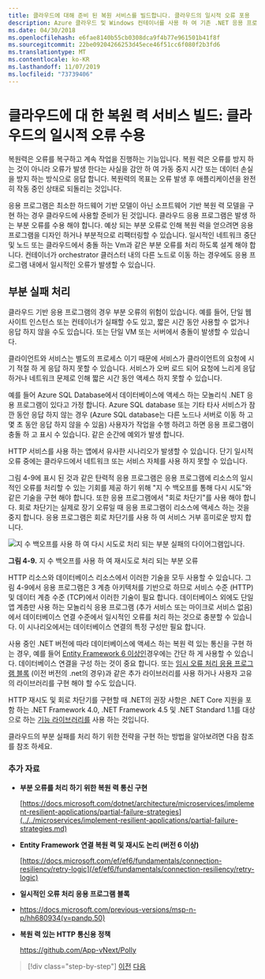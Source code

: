 ```yaml
---
title: 클라우드에 대해 준비 된 복원 서비스를 빌드합니다. 클라우드의 일시적 오류 포용
description: Azure 클라우드 및 Windows 컨테이너를 사용 하 여 기존 .NET 응용 프로그램 현대화 | 클라우드에 대해 준비 된 복원 서비스를 빌드합니다. 클라우드의 일시적 오류 포용
ms.date: 04/30/2018
ms.openlocfilehash: e6fae8140b55cb0308dca9f4b77e961501b41f8f
ms.sourcegitcommit: 22be09204266253d45ece46f51cc6f080f2b3fd6
ms.translationtype: MT
ms.contentlocale: ko-KR
ms.lasthandoff: 11/07/2019
ms.locfileid: "73739406"
---
```

# <a name="build-resilient-services-ready-for-the-cloud-embrace-transient-failures-in-the-cloud"></a>클라우드에 대 한 복원 력 서비스 빌드: 클라우드의 일시적 오류 수용

복원력은 오류를 복구하고 계속 작업을 진행하는 기능입니다. 복원 력은 오류를 방지 하는 것이 아니라 오류가 발생 한다는 사실을 감안 하 여 가동 중지 시간 또는 데이터 손실을 방지 하는 방식으로 응답 합니다. 복원력의 목표는 오류 발생 후 애플리케이션을 완전히 작동 중인 상태로 되돌리는 것입니다.

응용 프로그램은 최소한 하드웨어 기반 모델이 아닌 소프트웨어 기반 복원 력 모델을 구현 하는 경우 클라우드에 사용할 준비가 된 것입니다. 클라우드 응용 프로그램은 발생 하는 부분 오류를 수용 해야 합니다. 예상 되는 부분 오류로 인해 복원 력을 얻으려면 응용 프로그램을 디자인 하거나 부분적으로 리팩터링할 수 있습니다. 일시적인 네트워크 중단 및 노드 또는 클라우드에서 충돌 하는 Vm과 같은 부분 오류를 처리 하도록 설계 해야 합니다. 컨테이너가 orchestrator 클러스터 내의 다른 노드로 이동 하는 경우에도 응용 프로그램 내에서 일시적인 오류가 발생할 수 있습니다.

## <a name="handling-partial-failure"></a>부분 실패 처리

클라우드 기반 응용 프로그램의 경우 부분 오류의 위험이 있습니다. 예를 들어, 단일 웹 사이트 인스턴스 또는 컨테이너가 실패할 수도 있고, 짧은 시간 동안 사용할 수 없거나 응답 하지 않을 수도 있습니다. 또는 단일 VM 또는 서버에서 충돌이 발생할 수 있습니다.

클라이언트와 서비스는 별도의 프로세스 이기 때문에 서비스가 클라이언트의 요청에 시기 적절 하 게 응답 하지 못할 수 있습니다. 서비스가 오버 로드 되어 요청에 느리게 응답 하거나 네트워크 문제로 인해 짧은 시간 동안 액세스 하지 못할 수 있습니다.

예를 들어 Azure SQL Database에서 데이터베이스에 액세스 하는 모놀리식 .NET 응용 프로그램이 있다고 가정 합니다. Azure SQL database 또는 기타 타사 서비스가 잠깐 동안 응답 하지 않는 경우 (Azure SQL database는 다른 노드나 서버로 이동 하 고 몇 초 동안 응답 하지 않을 수 있음) 사용자가 작업을 수행 하려고 하면 응용 프로그램이 충돌 하 고 표시 수 있습니다. 같은 순간에 예외가 발생 합니다.

HTTP 서비스를 사용 하는 앱에서 유사한 시나리오가 발생할 수 있습니다. 단기 일시적 오류 중에는 클라우드에서 네트워크 또는 서비스 자체를 사용 하지 못할 수 있습니다.

그림 4-9에 표시 된 것과 같은 탄력적 응용 프로그램은 응용 프로그램에 리소스의 일시적인 오류를 처리할 수 있는 기회를 제공 하기 위해 "지 수 백오프를 통해 다시 시도"와 같은 기술을 구현 해야 합니다. 또한 응용 프로그램에서 "회로 차단기"를 사용 해야 합니다. 회로 차단기는 실제로 장기 오류일 때 응용 프로그램이 리소스에 액세스 하는 것을 중지 합니다. 응용 프로그램은 회로 차단기를 사용 하 여 서비스 거부 흥미로운 방지 합니다.

![지 수 백오프를 사용 하 여 다시 시도로 처리 되는 부분 실패의 다이어그램입니다.](./media/build-resilient-services-ready-for-the-cloud-embrace-transient-failures-in-the-cloud/retry-partial-failures.png)

**그림 4-9.** 지 수 백오프를 사용 하 여 재시도로 처리 되는 부분 오류

HTTP 리소스와 데이터베이스 리소스에서 이러한 기술을 모두 사용할 수 있습니다. 그림 4-9에서 응용 프로그램은 3 계층 아키텍처를 기반으로 하므로 서비스 수준 (HTTP) 및 데이터 계층 수준 (TCP)에서 이러한 기술이 필요 합니다. 데이터베이스 외에도 단일 앱 계층만 사용 하는 모놀리식 응용 프로그램 (추가 서비스 또는 마이크로 서비스 없음)에서 데이터베이스 연결 수준에서 일시적인 오류를 처리 하는 것으로 충분할 수 있습니다. 이 시나리오에서는 데이터베이스 연결의 특정 구성만 필요 합니다.

사용 중인 .NET 버전에 따라 데이터베이스에 액세스 하는 복원 력 있는 통신을 구현 하는 경우, 예를 들어 [Entity Framework 6 이상인](/ef/ef6/fundamentals/connection-resiliency/retry-logic)경우에는 간단 하 게 사용할 수 있습니다. 데이터베이스 연결을 구성 하는 것이 중요 합니다. 또는 [임시 오류 처리 응용 프로그램 블록](https://docs.microsoft.com/previous-versions/msp-n-p/hh680934(v=pandp.50)) (이전 버전의 .net의 경우)과 같은 추가 라이브러리를 사용 하거나 사용자 고유의 라이브러리를 구현 해야 할 수도 있습니다.

HTTP 재시도 및 회로 차단기를 구현할 때 .NET의 권장 사항은 .NET Core 지원을 포함 하는 .NET Framework 4.0, .NET Framework 4.5 및 .NET Standard 1.1를 대상으로 하는 [기능 라이브러리를](https://github.com/App-vNext/Polly) 사용 하는 것입니다.

클라우드의 부분 실패를 처리 하기 위한 전략을 구현 하는 방법을 알아보려면 다음 참조를 참조 하세요.

### <a name="additional-resources"></a>추가 자료

- **부분 오류를 처리 하기 위한 복원 력 통신 구현**

    [https://docs.microsoft.com/dotnet/architecture/microservices/implement-resilient-applications/partial-failure-strategies](../../microservices/implement-resilient-applications/partial-failure-strategies.md)

- **Entity Framework 연결 복원 력 및 재시도 논리 (버전 6 이상)**

    [https://docs.microsoft.com/ef/ef6/fundamentals/connection-resiliency/retry-logic](/ef/ef6/fundamentals/connection-resiliency/retry-logic)

- **일시적인 오류 처리 응용 프로그램 블록**

- <https://docs.microsoft.com/previous-versions/msp-n-p/hh680934(v=pandp.50)>

- **복원 력 있는 HTTP 통신용 정책**

    https://github.com/App-vNext/Polly

>[!div class="step-by-step"]
>[이전](when-to-deploy-windows-containers-to-azure-container-service-kubernetes.md)
>[다음](modernize-your-apps-with-monitoring-and-telemetry.md)
